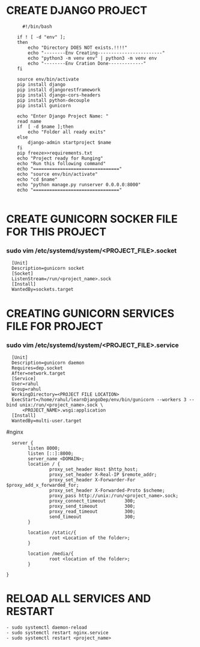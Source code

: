 # CREATE DJANGO PROJECT

  ```
        #!/bin/bash  

      if ! [ -d "env" ];
      then
          echo "Directory DOES NOT exists.!!!!"
          echo "--------Env Creating------------------------"
          echo "python3 -m venv env" | python3 -m venv env
          echo "--------Env Cration Done-------------"
      fi

      source env/bin/activate
      pip install django
      pip install djangorestframework
      pip install django-cors-headers
      pip install python-decouple
      pip install gunicorn

      echo "Enter Django Project Name: "
      read name
      if  [ -d $name ];then
          echo "Folder all ready exits"
      else
          django-admin startproject $name
      fi
      pip freeze>>requirements.txt
      echo "Project ready for Runging"
      echo "Run this following command"
      echo "================================"
      echo "source env/bin/activate"
      echo "cd $name"
      echo "python manage.py runserver 0.0.0.0:8000"
      echo "================================"


  ```

#  CREATE GUNICORN SOCKER FILE FOR THIS PROJECT
  ### sudo vim /etc/systemd/system/<PROJECT_FILE>.socket
  ```
    [Unit]
    Description=gunicorn socket
    [Socket]
    ListenStream=/run/<project_name>.sock
    [Install]
    WantedBy=sockets.target
  ```
# CREATING GUNICORN SERVICES FILE FOR PROJECT
  ### sudo vim /etc/systemd/system/<PROJECT_FILE>.service
  ```
    [Unit]
    Description=gunicorn daemon
    Requires=dep.socket
    After=network.target
    [Service]
    User=rahul
    Group=rahul
    WorkingDirectory=<PROJECT FILE LOCATION>
    ExecStart=/home/rahul/learnDjangoDep/env/bin/gunicorn --workers 3 --bind unix:/run/<project_name>.sock \
        <PROJECT_NAME>.wsgi:application
    [Install]
    WantedBy=multi-user.target
  ```

#nginx

  ```
    server {
          listen 8000;
          listen [::]:8000;
          server_name <DOMAIN>;
          location / {
                  proxy_set_header Host $http_host;
                  proxy_set_header X-Real-IP $remote_addr;
                  proxy_set_header X-Forwarder-For $proxy_add_x_forwarded_for;
                  proxy_set_header X-Forwarded-Proto $scheme;
                  proxy_pass http://unix:/run/<project_name>.sock;
                  proxy_connect_timeout       300;
                  proxy_send_timeout          300;
                  proxy_read_timeout          300;
                  send_timeout                300;
          }

          location /static/{
                  root <Location of the folder>;
          }

          location /media/{
                  root <location of the folder>;
          }

  }
  ```
  
  # RELOAD ALL SERVICES AND RESTART
    
    - sudo systemctl daemon-reload
    - sudo systemctl restart nginx.service
    - sudo systemctl restart <project_name>



